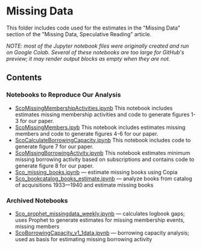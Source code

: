 # Missing Data

This folder includes code used for the estimates in the "Missing Data" section of the "Missing Data, Speculative Reading" article.

*NOTE: most of the Jupyter notebook files were originally created and run on Google Colab. Several of these notebooks are too large for GitHub's preview; it may render output blocks as empty when they are not.*

## Contents

### Notebooks to Reproduce Our Analysis

- [ScoMissingMembershipActivities.ipynb](ScoMissingMembershipActivities.ipynb) This notebook includes estimates missing membership activities and code to generate figures 1-3 for our paper.
- [ScoMissingMembers.ipyb](ScoMissingMembers.ipynb) This notebook includes estimates missing members and code to generate figures 4-6 for our paper.
- [ScoCalculateBorrowingCapacity.ipynb](ScoCalculateBorrowingCapacity.ipynb) This notebook includes code to generate figure 7 for our paper.
- [ScoMissingBorrowingActivity.ipynb](Sco_missing_borrowing_activity.ipynb) This notebook estimates minimum missing borrowing activity based on subscriptions and contains code to generate figure 8 for our paper.
- [Sco_missing_books.ipynb](Sco_missing_books.ipynb) — estimate missing books using Copia
- [Sco_bookcatalog_books_estimate.ipynb](Sco_bookcatalog_books_estimate.ipynb) — analyze books from catalog of acquisitions 1933—1940 and estimate missing books

### Archived Notebooks

- [Sco_prophet_missingdata_weekly.ipynb](Sco_prophet_missingdata_weekly.ipynb) — calculates logbook gaps; uses Prophet to generate estimates for missing membership events, missing members
- [ScoBorrowingCapacity_v1_1data.ipynb](ScoBorrowingCapacity_v1_1data.ipynb) — borrowing capacity analysis; used as basis for estimating missing borrowing activity

